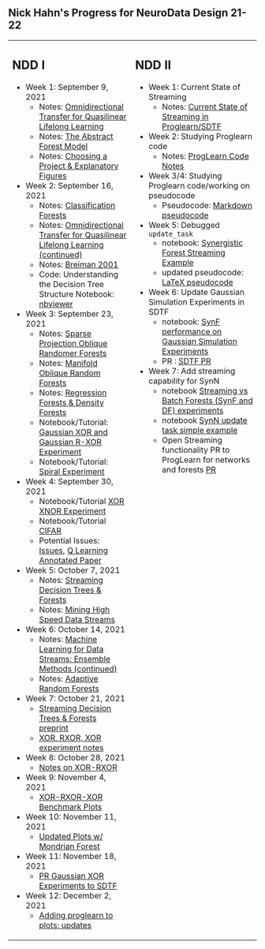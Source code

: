 ## Nick Hahn's Progress for NeuroData Design 21-22
<table><tr><td valign="top" width="49%"> 

## NDD I
- Week 1: September 9, 2021
  -  Notes: [Omnidirectional Transfer for Quasilinear Lifelong Learning](https://github.com/NeuroDataDesign/ProgLearn_2021-2022/blob/main/Nick-Hahn/Week_1/omnidirectional_transfer.pdf)
  -  Notes: [The Abstract Forest Model](https://github.com/NeuroDataDesign/ProgLearn_2021-2022/blob/main/Nick-Hahn/Week_1/Ch3_The_Abstract_Forest_Model.pdf)
  -  Notes: [Choosing a Project & Explanatory Figures](https://github.com/NeuroDataDesign/ProgLearn_2021-2022/blob/main/Nick-Hahn/Week_1/projects_and_figures.md)
 - Week 2: September 16, 2021
    - Notes: [Classification Forests](https://github.com/NeuroDataDesign/ProgLearn_2021-2022/blob/main/Nick-Hahn/Week_2/ch4.pdf)
    - Notes: [Omnidirectional Transfer for Quasilinear Lifelong Learning (continued)](https://github.com/NeuroDataDesign/ProgLearn_2021-2022/blob/main/Nick-Hahn/Week_2/omnidirectional_transfer.pdf)
    - Notes: [Breiman 2001](https://github.com/NeuroDataDesign/ProgLearn_2021-2022/blob/main/Nick-Hahn/Week_2/Breiman2001.pdf)
    - Code: Understanding the Decision Tree Structure Notebook: [nbviewer](https://nbviewer.jupyter.org/github/NeuroDataDesign/ProgLearn_2021-2022/blob/main/Nick-Hahn/Week_2/classification_forests.ipynb)   
- Week 3: September 23, 2021
    - Notes: [Sparse Projection Oblique Randomer Forests](https://github.com/NeuroDataDesign/ProgLearn_2021-2022/blob/main/Nick-Hahn/Week_3/SPORF.pdf)
    - Notes: [Manifold Oblique Random Forests](https://github.com/NeuroDataDesign/ProgLearn_2021-2022/blob/main/Nick-Hahn/Week_3/MORF.pdf)
    - Notes: [Regression Forests & Density Forests](https://github.com/NeuroDataDesign/ProgLearn_2021-2022/blob/main/Nick-Hahn/Week_3/ch5_and_6.pdf)
    - Notebook/Tutorial: [Gaussian XOR and Gaussian R-XOR Experiment](https://nbviewer.jupyter.org/github/NeuroDataDesign/ProgLearn_2021-2022/blob/main/Nick-Hahn/Week_3/Gaussian_XOR_and_Gaussian_R_XOR_Experiment%281%29.ipynb)
    - Notebook/Tutorial: [Spiral Experiment](https://nbviewer.jupyter.org/github/NeuroDataDesign/ProgLearn_2021-2022/blob/main/Nick-Hahn/Week_3/Spiral_Experiment.ipynb)
- Week 4: September 30, 2021 
  - Notebook/Tutorial [XOR XNOR Experiment](https://nbviewer.jupyter.org/github/NeuroDataDesign/ProgLearn_2021-2022/blob/main/Nick-Hahn/Week_4/xor_xnor.ipynb) 
  - Notebook/Tutorial [CIFAR](https://nbviewer.jupyter.org/github/NeuroDataDesign/ProgLearn_2021-2022/blob/main/Nick-Hahn/Week_4/rotation_cifar.ipynb)
  - Potential Issues: [Issues](https://github.com/NeuroDataDesign/ProgLearn_2021-2022/blob/main/Nick-Hahn/Week_4/potential_issues.md), [Q Learning Annotated Paper](https://github.com/NeuroDataDesign/ProgLearn_2021-2022/blob/main/Nick-Hahn/Week_4/qlearning.pdf)
- Week 5: October 7, 2021
  - Notes: [Streaming Decision Trees & Forests](https://github.com/NeuroDataDesign/ProgLearn_2021-2022/blob/main/Nick-Hahn/Week_5/streaming_trees_and_forests.md)
  - Notes: [Mining High Speed Data Streams](https://github.com/NeuroDataDesign/ProgLearn_2021-2022/blob/main/Nick-Hahn/Week_5/highspeeddatastreams.pdf)
- Week 6: October 14, 2021
  - Notes: [Machine Learning for Data Streams: Ensemble Methods (continued)](https://github.com/NeuroDataDesign/ProgLearn_2021-2022/blob/main/Nick-Hahn/Week_5/streaming_trees_and_forests.md)
  - Notes: [Adaptive Random Forests](https://github.com/NeuroDataDesign/ProgLearn_2021-2022/blob/main/Nick-Hahn/Week_6/adaptive_random_forests.md)
- Week 7: October 21, 2021
  - [Streaming Decision Trees & Forests preprint](https://github.com/NeuroDataDesign/ProgLearn_2021-2022/blob/main/Nick-Hahn/Week_7/SDTF.pdf)
  - [XOR, RXOR, XOR experiment notes](https://github.com/NeuroDataDesign/ProgLearn_2021-2022/blob/main/Nick-Hahn/Week_7/experiment_notes.md)
- Week 8: October 28, 2021 
  - [Notes on XOR-RXOR]() 
- Week 9: November 4, 2021
  - [XOR-RXOR-XOR Benchmark Plots](https://github.com/NeuroDataDesign/ProgLearn_2021-2022/blob/main/Nick-Hahn/Week_9/streaming_benchmarks.md)
- Week 10: November 11, 2021
  - [Updated Plots w/ Mondrian Forest](https://github.com/NeuroDataDesign/ProgLearn_2021-2022/blob/main/Nick-Hahn/Week_10/benchmark_plots.md) 
- Week 11: November 18, 2021 
  - [PR Gaussian XOR Experiments to SDTF](https://github.com/neurodata/SDTF/pull/30)
- Week 12: December 2, 2021
  - [Adding proglearn to plots: updates](https://github.com/NeuroDataDesign/ProgLearn_2021-2022/blob/main/Nick-Hahn/Week_12/updates.md) 

<!-- Column 2                               -->
</td><td valign="top" width="50%">

## NDD II
- Week 1: Current State of Streaming
  - Notes: [Current State of Streaming in Proglearn/SDTF](https://github.com/nhahn7/ProgLearn_2021-2022/blob/main/Nick-Hahn/NDD_II/Week_1/updates_pseudocode.md)
- Week 2: Studying Proglearn code
  - Notes: [ProgLearn Code Notes](https://github.com/nhahn7/ProgLearn_2021-2022/blob/main/Nick-Hahn/NDD_II/Week_2/notes.md)
- Week 3/4: Studying Proglearn code/working on pseudocode
  - Pseudocode: [Markdown pseudocode](https://github.com/nhahn7/ProgLearn_2021-2022/blob/main/Nick-Hahn/NDD_II/Week_4/updated_pseudocode.md)
- Week 5: Debugged `update_task`
  - notebook: [Synergistic Forest Streaming Example](https://nbviewer.org/github/nhahn7/ProgLearn_2021-2022/blob/main/Nick-Hahn/NDD_II/Week_5/synf_example.ipynb)
  - updated pseudocode: [LaTeX pseudocode](https://github.com/nhahn7/ProgLearn_2021-2022/blob/main/Nick-Hahn/NDD_II/Week_5/pseudocode.md)
- Week 6: Update Gaussian Simulation Experiments in SDTF
  - notebook: [SynF performance on Gaussian Simulation Experiments](https://sdtf.neurodata.io/xor_experiments.html)
  - PR : [SDTF PR](https://github.com/neurodata/SDTF/pull/42)
- Week 7: Add streaming capability for SynN
  - notebook [Streaming vs Batch Forests (SynF and DF) experiments](https://nbviewer.org/github/nhahn7/ProgLearn_2021-2022/blob/main/Nick-Hahn/NDD_II/Week_7/batch_vs_streaming_synf.ipynb)
  - notebook [SynN update task simple example](https://nbviewer.org/github/nhahn7/ProgLearn_2021-2022/blob/main/Nick-Hahn/NDD_II/Week_7/synN_update_task.ipynb)
  - Open Streaming functionality PR to ProgLearn for networks and forests [PR](https://github.com/neurodata/ProgLearn/pull/537)






</td></tr></table>

